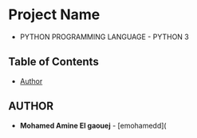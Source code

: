 # Project Name
- PYTHON PROGRAMMING LANGUAGE - PYTHON 3
## Table of Contents
* [Author](#author)

## AUTHOR
* **Mohamed Amine El gaouej** - [emohamedd](